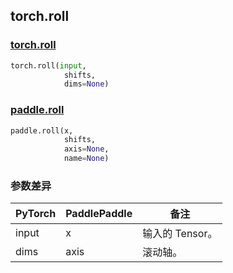 ## torch.roll
### [torch.roll](https://pytorch.org/docs/stable/generated/torch.roll.html?highlight=roll#torch.roll)

```python
torch.roll(input, 
            shifts, 
            dims=None)
```

### [paddle.roll](https://www.paddlepaddle.org.cn/documentation/docs/zh/api/paddle/roll_cn.html#roll)

```python
paddle.roll(x, 
            shifts, 
            axis=None, 
            name=None)
```
### 参数差异
| PyTorch       | PaddlePaddle | 备注                                                   |
| ------------- | ------------ | ------------------------------------------------------ |
| input        | x            | 输入的 Tensor。                   |
| dims         | axis         | 滚动轴。                          |
